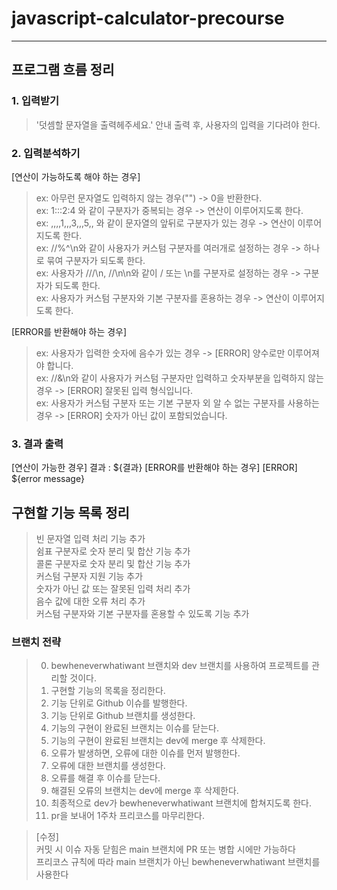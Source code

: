 # javascript-calculator-precourse
---------------------------------

## 프로그램 흐름 정리
### 1. 입력받기
>'덧셈할 문자열을 출력헤주세요.' 안내 출력 후, 사용자의 입력을 기다려야 한다.

### 2. 입력분석하기
[연산이 가능하도록 해야 하는 경우]
>ex: 아무런 문자열도 입력하지 않는 경우("") -> 0을 반환한다.<br />
>ex: 1:::2:4 와 같이 구분자가 중복되는 경우 -> 연산이 이루어지도록 한다.<br />
>ex: ,,,,1,,,3,,,5,, 와 같이 문자열의 앞뒤로 구분자가 있는 경우 -> 연산이 이루어지도록 한다.<br />
>ex: //%^\n와 같이 사용자가 커스텀 구분자를 여러개로 설정하는 경우 -> 하나로 묶여 구분자가 되도록 한다.<br />
>ex: 사용자가 ///\n, //\n\n와 같이 / 또는 \n를 구분자로 설정하는 경우 -> 구분자가 되도록 한다.<br />
>ex: 사용자가 커스텀 구분자와 기본 구분자를 혼용하는 경우 -> 연산이 이루어지도록 한다.<br />

[ERROR를 반환해야 하는 경우]
>ex: 사용자가 입력한 숫자에 음수가 있는 경우 -> [ERROR] 양수로만 이루어져야 합니다.<br />
>ex: //&\n와 같이 사용자가 커스텀 구분자만 입력하고 숫자부분을 입력하지 않는 경우 -> [ERROR] 잘못된 입력 형식입니다.<br />
>ex: 사용자가 커스텀 구분자 또는 기본 구분자 외 알 수 없는 구분자를 사용하는 경우 -> [ERROR] 숫자가 아닌 값이 포함되었습니다.<br />

### 3. 결과 출력
[연산이 가능한 경우]
결과 : ${결과}
[ERROR를 반환해야 하는 경우]
[ERROR] ${error message}


## 구현할 기능 목록 정리
>빈 문자열 입력 처리 기능 추가<br />
>쉼표 구분자로 숫자 분리 및 합산 기능 추가<br />
>콜론 구분자로 숫자 분리 및 합산 기능 추가<br />
>커스텀 구분자 지원 기능 추가<br />
>숫자가 아닌 값 또는 잘못된 입력 처리 추가<br />
>음수 값에 대한 오류 처리 추가<br />
>커스텀 구분자와 기본 구분자를 혼용할 수 있도록 기능 추가<br />

### 브랜치 전략
>0. bewheneverwhatiwant 브랜치와 dev 브랜치를 사용하여 프로젝트를 관리할 것이다.<br />
>1. 구현할 기능의 목록을 정리한다.<br />
>2. 기능 단위로 Github 이슈를 발행한다.<br />
>3. 기능 단위로 Github 브랜치를 생성한다.<br />
>4. 기능의 구현이 완료된 브랜치는 이슈를 닫는다.<br />
>5. 기능의 구현이 완료된 브랜치는 dev에 merge 후 삭제한다.<br />
>6. 오류가 발생하면, 오류에 대한 이슈를 먼저 발행한다.<br />
>7. 오류에 대한 브랜치를 생성한다.<br />
>8. 오류를 해결 후 이슈를 닫는다.<br />
>9. 해결된 오류의 브랜치는 dev에 merge 후 삭제한다.<br />
>10. 최종적으로 dev가 bewheneverwhatiwant 브랜치에 합쳐지도록 한다.<br />
>11. pr을 보내어 1주차 프리코스를 마무리한다.<br />

>[수정]<br />
>커밋 시 이슈 자동 닫힘은 main 브랜치에 PR 또는 병합 시에만 가능하다<br />
>프리코스 규칙에 따라 main 브랜치가 아닌 bewheneverwhatiwant 브랜치를 사용한다<br />